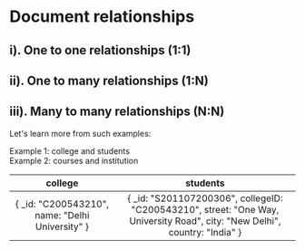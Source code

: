 # Document relationships

## i). One to one relationships (1:1)
## ii). One to many relationships (1:N)
## iii). Many to many relationships (N:N)

Let's learn more from such examples:

Example 1: college and students\
Example 2: courses and institution

|                         college                         |                                                                     students                                                                    |
|:-------------------------------------------------------:|:-----------------------------------------------------------------------------------------------------------------------------------------------:|
| {     _id: "C200543210",    name: "Delhi University"  } | {      _id: "S201107200306",     collegeID: "C200543210",     street: "One Way, University Road",     city: "New Delhi",     country: "India" } |

